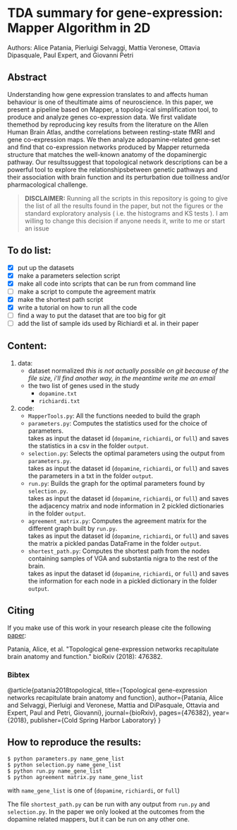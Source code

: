 # TDA summary for gene-expression: Mapper Algorithm in 2D
Authors: Alice Patania, Pierluigi Selvaggi, Mattia Veronese, Ottavia Dipasquale, Paul Expert, and Giovanni Petri

## Abstract
Understanding how gene expression translates to and affects human behaviour is one of theultimate aims of neuroscience.  In this paper, we present a pipeline based on Mapper, a topolog-ical simplification tool, to produce and analyze genes co-expression data.  We first validate themethod by reproducing key results from the literature on the Allen Human Brain Atlas, andthe correlations between resting-state fMRI and gene co-expression maps.  We then analyze adopamine-related gene-set and find that co-expression networks produced by Mapper returneda structure that matches the well-known anatomy of the dopaminergic pathway.  Our resultssuggest that topological network descriptions can be a powerful tool to explore the relationshipsbetween genetic pathways and their association with brain function and its perturbation due toillness and/or pharmacological challenge.

> **DISCLAIMER:**
> Running all the scripts in this repository is going to give the list of all the results found in the paper, but not the figures or the standard exploratory analysis ( i.e. the histograms and KS tests ). 
> I am willing to change this decision if anyone needs it, write to me or start an issue
  
## To do list:
  - [x] put up the datasets
  - [x] make a parameters selection script
  - [x] make all code into scripts that can be run from command line
  - [ ] make a script to compute the agreement matrix
  - [x] make the shortest path script
  - [x] write a tutorial on how to run all the code
  - [ ] find a way to put the dataset that are too big for git
  - [ ] add the list of sample ids used by Richiardi et al. in their paper
  
## Content:
1. data:
    - dataset normalized *this is not actually possible on git because of the file size, i'll find another way, in the meantime write me an email*
    - the two list of genes used in the study
      - `dopamine.txt`
      - `richiardi.txt`
3. code:
    - `MapperTools.py`: All the functions needed to build the graph
    - `parameters.py`: Computes the statistics used for the choice of parameters.  
    takes as input the dataset id (`dopamine`, `richiardi`, or `full`) and saves the statistics in a csv in the folder `output`.
    - `selection.py`: Selects the optimal parameters using the output from `parameters.py`.  
    takes as input the dataset id (`dopamine`, `richiardi`, or `full`) and saves the parameters in a txt in the folder `output`.
    - `run.py`: Builds the graph for the optimal parameters found by `selection.py`.  
    takes as input the dataset id (`dopamine`, `richiardi`, or `full`) and saves the adjacency matrix and node information in 2 pickled dictionaries in the folder `output`.
    - `agreement_matrix.py`: Computes the agreement matrix for the different graph built by `run.py`.  
    takes as input the dataset id (`dopamine`, `richiardi`, or `full`) and saves the matrix a pickled pandas DataFrame in the folder `output`.
    - `shortest_path.py`: Computes the shortest path from the nodes containing samples of VGA and substantia nigra to the rest of the brain.  
    takes as input the dataset id (`dopamine`, `richiardi`, or `full`) and saves the information for each node in a pickled dictionary in the folder `output`.
    
## Citing
If you make use of this work in your research please cite the following [paper](https://www.biorxiv.org/content/10.1101/476382v1):

Patania, Alice, et al. "Topological gene-expression networks recapitulate brain anatomy and function." bioRxiv (2018): 476382.

### Bibtex

@article{patania2018topological,
  title={Topological gene-expression networks recapitulate brain anatomy and function},
  author={Patania, Alice and Selvaggi, Pierluigi and Veronese, Mattia and DiPasquale, Ottavia and Expert, Paul and Petri, Giovanni},
  journal={bioRxiv},
  pages={476382},
  year={2018},
  publisher={Cold Spring Harbor Laboratory}
}

## How to reproduce the results:

```shell
$ python parameters.py name_gene_list
$ python selection.py name_gene_list
$ python run.py name_gene_list
$ python agreement matrix.py name_gene_list
```
with `name_gene_list` is one of (`dopamine`, `richiardi`, or `full`)

The file `shortest_path.py` can be run with any output from `run.py` and `selection.py`. In the paper we only looked at the outcomes from the dopamine related mappers, but it can be run on any other one.
